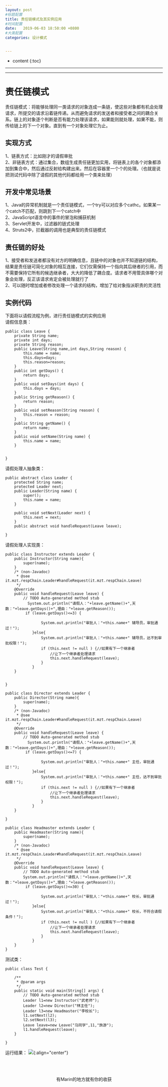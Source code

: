 ```yaml
---
layout: post
#标题配置
title: 责任链模式及其实例应用
#时间配置
date:   2019-06-03 18:50:00 +0800
#大类配置
categories: 设计模式


---
```


* content
{:toc}
---
---

# 责任链模式
责任链模式：将能够处理同一类请求的对象连成一条链，使这些对象都有机会处理请求，所提交的请求沿着链传递。从而避免请求的发送者和接受者之间的耦合关系。链上的对象逐个判断是否有能力处理该请求，如果能则就处理，如果不能，则传给链上的下一个对象。直到有一个对象处理它为止。

## 实现方式

1、链表方式：比如刚才的请假审批
<br>
2、非链表方式：通过集合，数组生成责任链更加实用，将链表上的各个对象都添加到集合中，然后通过反射给构建出来。然后在容器里一个个的处理。（也就是说把测试代码中除了请假的其他代码都给用一个类来处理）
<br>
## 开发中常见场景

1、Java的异常机制就是一个责任链模式，一个try可以对应多个cathc。如果某一个catch不匹配，则跳到下一个catch中
<br>
2、JavaScript语言中的事件的冒泡和捕获机制
<br>
3、Servlet开发中，过滤器的链式处理
<br>
4、Struts2中，拦截器的调用也是典型的责任链模式
<br>
## 责任链的好处

1、接受者和发送者都没有对方的明确信息，且链中的对象也并不知道链的结构，结果是责任链可简化对象的相互连接，它们仅需保持一个指向其后继者的引用，而不需要保持它所有的候选继承者，大大的降低了耦合度。请求者不用管具体哪个对象会处理，反正该请求肯定会被处理就行了
<br>
2、可以随时增加或者修改处理一个请求的结构，增加了给对象指派职责的灵活性
<br>

## 实例代码
下面将以请假流程为例，进行责任链模式的实例应用
<br>
请假信息类：
```
public class Leave {
	private String name;
	private int days;
	private String reason;
	public Leave(String name,int days,String reason) {
		this.name = name;
		this.days=days;
		this.reason=reason;
	}
	public int getDays() {
		return days;
	}
	public void setDays(int days) {
		this.days = days;
	}
	public String getReason() {
		return reason;
	}
	public void setReason(String reason) {
		this.reason = reason;
	}
	public String getName() {
		return name;
	}
	public void setName(String name) {
		this.name = name;
	}
	
	
}

```
请假处理人抽象类：
```
public abstract class Leader {
	protected String name;
	protected Leader next;
	public Leader(String name) {
		super();
		this.name = name;
	}

	public void setNext(Leader next) {
		this.next = next;
	}
	public abstract void handleRequest(Leave leave);
	
}
```
请假处理人实现类：
```
public class Instructor extends Leader {
	public Instructor(String name){
		super(name);
	}
	/* (non-Javadoc)
	 * @see it.mzt.respChain.Leader#handleRequest(it.mzt.respChain.Leave)
	 */
	@Override
	public void handleRequest(Leave leave) {
		// TODO Auto-generated method stub
		  System.out.println("请假人："+leave.getName()+",天数："+leave.getDays()+",理由："+leave.getReason());
		 if (leave.getDays()<=3) {
	          
	            System.out.println("审批人："+this.name+" 辅导员，审批通过！");
	        }else{
	        	System.out.println("审批人："+this.name+" 辅导员，达不到审批权限！");
	            if (this.next != null ) {//如果有下一个继承者
	                //让下一个继承者处理请求
	                this.next.handleRequest(leave);
	            }
	        }
	}

	
}
```
```
public class Director extends Leader {
	public Director(String name){
		super(name);
	}
	/* (non-Javadoc)
	 * @see it.mzt.respChain.Leader#handleRequest(it.mzt.respChain.Leave)
	 */
	@Override
	public void handleRequest(Leave leave) {
		// TODO Auto-generated method stub
		  System.out.println("请假人："+leave.getName()+",天数："+leave.getDays()+",理由："+leave.getReason());
		 if (leave.getDays()<=7) {
	          
	            System.out.println("审批人："+this.name+" 主任，审批通过！");
	        }else{
	        	System.out.println("审批人："+this.name+" 主任，达不到审批权限！");
	            if (this.next != null ) {//如果有下一个继承者
	                //让下一个继承者处理请求
	                this.next.handleRequest(leave);
	            }
	        }
	}

}
```
```
public class Headmaster extends Leader {
	public Headmaster(String name){
		super(name);
	}
	/* (non-Javadoc)
	 * @see it.mzt.respChain.Leader#handleRequest(it.mzt.respChain.Leave)
	 */
	@Override
	public void handleRequest(Leave leave) {
		// TODO Auto-generated method stub
		System.out.println("请假人："+leave.getName()+",天数："+leave.getDays()+",理由："+leave.getReason());
		 if (leave.getDays()<=30) {
	            
	            System.out.println("审批人："+this.name+" 校长，审批通过！");
	        }else{
	        	System.out.println("审批人："+this.name+" 校长，不符合请假条件！");
	            if (this.next != null ) {//如果有下一个继承者
	                //让下一个继承者处理请求
	                this.next.handleRequest(leave);
	            }
	        }
	}
}
```
测试类：
```
public class Test {

	/**
	 * @param args
	 */
	public static void main(String[] args) {
		// TODO Auto-generated method stub
		Leader l1=new Instructor("武老师");
		Leader l2=new Director("林主任");
		Leader l3=new Headmaster("李校长");
		l1.setNext(l2);
		l2.setNext(l3);
		Leave leave=new Leave("马同学",11,"旅游");
		l1.handleRequest(leave);
	}

}
```
运行结果：
![](https://itmanmzt.github.io/styles/images/zerenlian/001.jpg){:align="center"}<br><br>
<br>

<br>

<center>有Marin的地方就有你的收获</center>
